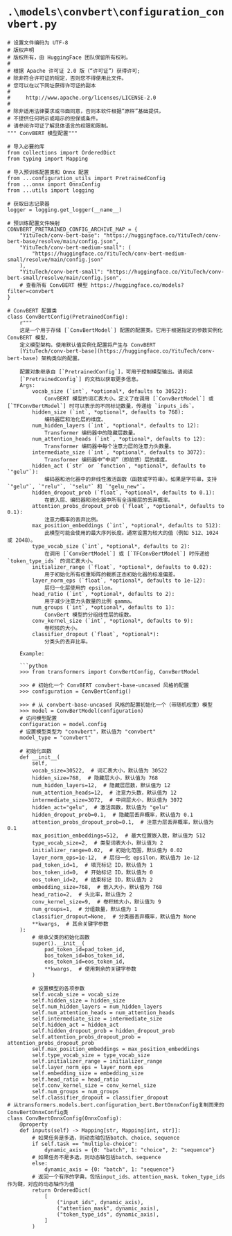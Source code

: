 # `.\models\convbert\configuration_convbert.py`

```
# 设置文件编码为 UTF-8
# 版权声明
# 版权所有，由 HuggingFace 团队保留所有权利。
#
# 根据 Apache 许可证 2.0 版（“许可证”）获得许可;
# 除非符合许可证的规定，否则您不得使用此文件。
# 您可以在以下网址获得许可证的副本
#
#     http://www.apache.org/licenses/LICENSE-2.0
#
# 除非适用法律要求或书面同意，否则本软件根据“原样”基础提供，
# 不提供任何明示或暗示的担保或条件。
# 请参阅许可证了解具体语言的权限和限制。
""" ConvBERT 模型配置"""

# 导入必要的库
from collections import OrderedDict
from typing import Mapping

# 导入预训练配置类和 Onnx 配置
from ...configuration_utils import PretrainedConfig
from ...onnx import OnnxConfig
from ...utils import logging

# 获取日志记录器
logger = logging.get_logger(__name__)

# 预训练配置文件映射
CONVBERT_PRETRAINED_CONFIG_ARCHIVE_MAP = {
    "YituTech/conv-bert-base": "https://huggingface.co/YituTech/conv-bert-base/resolve/main/config.json",
    "YituTech/conv-bert-medium-small": (
        "https://huggingface.co/YituTech/conv-bert-medium-small/resolve/main/config.json"
    ),
    "YituTech/conv-bert-small": "https://huggingface.co/YituTech/conv-bert-small/resolve/main/config.json",
    # 查看所有 ConvBERT 模型 https://huggingface.co/models?filter=convbert
}

# ConvBERT 配置类
class ConvBertConfig(PretrainedConfig):
    r"""
    这是一个用于存储 [`ConvBertModel`] 配置的配置类。它用于根据指定的参数实例化 ConvBERT 模型，
    定义模型架构。使用默认值实例化配置将产生与 ConvBERT
    [YituTech/conv-bert-base](https://huggingface.co/YituTech/conv-bert-base) 架构类似的配置。

    配置对象继承自 [`PretrainedConfig`]，可用于控制模型输出。请阅读
    [`PretrainedConfig`] 的文档以获取更多信息。
    Args:
        vocab_size (`int`, *optional*, defaults to 30522):
            ConvBERT 模型的词汇表大小。定义了在调用 [`ConvBertModel`] 或 [`TFConvBertModel`] 时可以表示的不同标记数量，传递给 `inputs_ids`。
        hidden_size (`int`, *optional*, defaults to 768):
            编码器层和池化层的维度。
        num_hidden_layers (`int`, *optional*, defaults to 12):
            Transformer 编码器中的隐藏层数量。
        num_attention_heads (`int`, *optional*, defaults to 12):
            Transformer 编码器中每个注意力层的注意力头数量。
        intermediate_size (`int`, *optional*, defaults to 3072):
            Transformer 编码器中“中间”（即前馈）层的维度。
        hidden_act (`str` or `function`, *optional*, defaults to `"gelu"`):
            编码器和池化器中的非线性激活函数（函数或字符串）。如果是字符串，支持 `"gelu"`, `"relu"`, `"selu"` 和 `"gelu_new"`。
        hidden_dropout_prob (`float`, *optional*, defaults to 0.1):
            在嵌入层、编码器和池化器中所有全连接层的丢弃概率。
        attention_probs_dropout_prob (`float`, *optional*, defaults to 0.1):
            注意力概率的丢弃比例。
        max_position_embeddings (`int`, *optional*, defaults to 512):
            此模型可能会使用的最大序列长度。通常设置为较大的值（例如 512、1024 或 2048）。
        type_vocab_size (`int`, *optional*, defaults to 2):
            在调用 [`ConvBertModel`] 或 [`TFConvBertModel`] 时传递给 `token_type_ids` 的词汇表大小。
        initializer_range (`float`, *optional*, defaults to 0.02):
            用于初始化所有权重矩阵的截断正态初始化器的标准偏差。
        layer_norm_eps (`float`, *optional*, defaults to 1e-12):
            层归一化层使用的 epsilon。
        head_ratio (`int`, *optional*, defaults to 2):
            用于减少注意力头数量的比例 gamma。
        num_groups (`int`, *optional*, defaults to 1):
            ConvBert 模型的分组线性层的组数。
        conv_kernel_size (`int`, *optional*, defaults to 9):
            卷积核的大小。
        classifier_dropout (`float`, *optional*):
            分类头的丢弃比率。

    Example:

    ```python
    >>> from transformers import ConvBertConfig, ConvBertModel

    >>> # 初始化一个 ConvBERT convbert-base-uncased 风格的配置
    >>> configuration = ConvBertConfig()

    >>> # 从 convbert-base-uncased 风格的配置初始化一个（带随机权重）模型
    >>> model = ConvBertModel(configuration)
    # 访问模型配置
    configuration = model.config
    # 设置模型类型为 "convbert"，默认值为 "convbert"
    model_type = "convbert"
    
    # 初始化函数
    def __init__(
        self,
        vocab_size=30522,  # 词汇表大小，默认值为 30522
        hidden_size=768,  # 隐藏层大小，默认值为 768
        num_hidden_layers=12,  # 隐藏层层数，默认值为 12
        num_attention_heads=12,  # 注意力头数，默认值为 12
        intermediate_size=3072,  # 中间层大小，默认值为 3072
        hidden_act="gelu",  # 激活函数，默认值为 "gelu"
        hidden_dropout_prob=0.1,  # 隐藏层丢弃概率，默认值为 0.1
        attention_probs_dropout_prob=0.1,  # 注意力层丢弃概率，默认值为 0.1
        max_position_embeddings=512,  # 最大位置嵌入数，默认值为 512
        type_vocab_size=2,  # 类型词表大小，默认值为 2
        initializer_range=0.02,  # 初始化范围，默认值为 0.02
        layer_norm_eps=1e-12,  # 层归一化 epsilon，默认值为 1e-12
        pad_token_id=1,  # 填充标记 ID，默认值为 1
        bos_token_id=0,  # 开始标记 ID，默认值为 0
        eos_token_id=2,  # 结束标记 ID，默认值为 2
        embedding_size=768,  # 嵌入大小，默认值为 768
        head_ratio=2,  # 头比率，默认值为 2
        conv_kernel_size=9,  # 卷积核大小，默认值为 9
        num_groups=1,  # 分组数量，默认值为 1
        classifier_dropout=None,  # 分类器丢弃概率，默认值为 None
        **kwargs,  # 其余关键字参数
    ):
        # 继承父类的初始化函数
        super().__init__(
            pad_token_id=pad_token_id,
            bos_token_id=bos_token_id,
            eos_token_id=eos_token_id,
            **kwargs,  # 使用剩余的关键字参数
        )
    
        # 设置模型的各项参数
        self.vocab_size = vocab_size
        self.hidden_size = hidden_size
        self.num_hidden_layers = num_hidden_layers
        self.num_attention_heads = num_attention_heads
        self.intermediate_size = intermediate_size
        self.hidden_act = hidden_act
        self.hidden_dropout_prob = hidden_dropout_prob
        self.attention_probs_dropout_prob = attention_probs_dropout_prob
        self.max_position_embeddings = max_position_embeddings
        self.type_vocab_size = type_vocab_size
        self.initializer_range = initializer_range
        self.layer_norm_eps = layer_norm_eps
        self.embedding_size = embedding_size
        self.head_ratio = head_ratio
        self.conv_kernel_size = conv_kernel_size
        self.num_groups = num_groups
        self.classifier_dropout = classifier_dropout
# 从transformers.models.bert.configuration_bert.BertOnnxConfig复制而来的ConvBertOnnxConfig类
class ConvBertOnnxConfig(OnnxConfig):
    @property
    def inputs(self) -> Mapping[str, Mapping[int, str]]:
        # 如果任务是多选，则动态轴包括batch、choice、sequence
        if self.task == "multiple-choice":
            dynamic_axis = {0: "batch", 1: "choice", 2: "sequence"}
        # 如果任务不是多选，则动态轴包括batch、sequence
        else:
            dynamic_axis = {0: "batch", 1: "sequence"}
        # 返回一个有序的字典，包括input_ids、attention_mask、token_type_ids作为键，对应的动态轴作为值
        return OrderedDict(
            [
                ("input_ids", dynamic_axis),
                ("attention_mask", dynamic_axis),
                ("token_type_ids", dynamic_axis),
            ]
        )
```